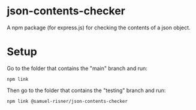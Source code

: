 # json-contents-checker

A npm package (for express.js) for checking the contents of a json object.

# Setup

Go to the folder that contains the "main" branch and run:

```shell
npm link
```

Then go to the folder that contains the "testing" branch and run:

```shell
npm link @samuel-risner/json-contents-checker
```

<!--
    {
        "namePart": "",
        "expectedOutputs": [
            [false, -1, "-1"], // "some string"
            [false, -1, "-1"], // ""
            [false, -1, "-1"], // "some very very not too long string"
            [false, -1, "-1"], // 0
            [false, -1, "-1"], // 875
            [false, -1, "-1"], // -98
            [false, -1, "-1"], // 2.987
            [false, -1, "-1"], // -98.979
            [false, -1, "-1"], // true
            [false, -1, "-1"], // false
            [false, -1, "-1"], // undefined
            [false, -1, "-1"], // null
            [false, -1, "-1"], // Number.NaN
            [false, -1, "-1"], // Number.MAX_SAFE_INTEGER
            [false, -1, "-1"], // Number.MIN_SAFE_INTEGER
            [false, -1, "-1"], // Number.MAX_SAFE_INTEGER + 1
            [false, -1, "-1"], // Number.MIN_SAFE_INTEGER - 1
        ],
        "func": (key: string): CheckReturn => {
            return new SmallCheck(key)
            .combine()(mockObject, errorFunction, successFunction);
        }
    },
-->
